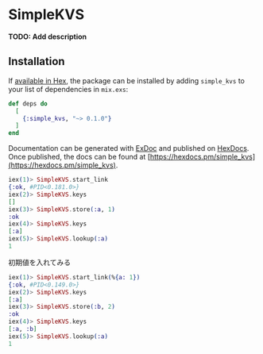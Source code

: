 # SimpleKVS

**TODO: Add description**

## Installation

If [available in Hex](https://hex.pm/docs/publish), the package can be installed
by adding `simple_kvs` to your list of dependencies in `mix.exs`:

```elixir
def deps do
  [
    {:simple_kvs, "~> 0.1.0"}
  ]
end
```

Documentation can be generated with [ExDoc](https://github.com/elixir-lang/ex_doc)
and published on [HexDocs](https://hexdocs.pm). Once published, the docs can
be found at [https://hexdocs.pm/simple_kvs](https://hexdocs.pm/simple_kvs).

```elixir
iex(1)> SimpleKVS.start_link
{:ok, #PID<0.181.0>}
iex(2)> SimpleKVS.keys      
[]
iex(3)> SimpleKVS.store(:a, 1)
:ok
iex(4)> SimpleKVS.keys        
[:a]
iex(5)> SimpleKVS.lookup(:a)
1
```

初期値を入れてみる
```elixir
iex(1)> SimpleKVS.start_link(%{a: 1})
{:ok, #PID<0.149.0>}
iex(2)> SimpleKVS.keys
[:a]
iex(3)> SimpleKVS.store(:b, 2)
:ok
iex(4)> SimpleKVS.keys        
[:a, :b]
iex(5)> SimpleKVS.lookup(:a)  
1
```
